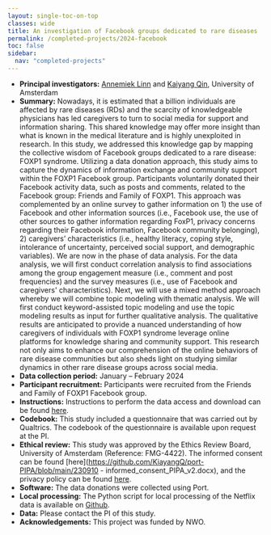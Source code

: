 ```yaml
---
layout: single-toc-on-top
classes: wide
title: An investigation of Facebook groups dedicated to rare diseases
permalink: /completed-projects/2024-facebook
toc: false
sidebar:
  nav: "completed-projects"
---
```


- **Principal investigators:** [Annemiek Linn](https://www.uva.nl/en/profile/l/i/a.j.linn/a.j.linn.html) and [Kaiyang Qin](https://www.uva.nl/profiel/q/i/k.qin/k.qin.html), University of Amsterdam
- **Summary:** Nowadays, it is estimated that a billion individuals are affected by rare diseases (RDs) and the scarcity of knowledgeable physicians has led caregivers to turn to social media for support and information sharing. This shared knowledge may offer more insight than what is known in the medical literature and is highly unexploited in research. In this study, we addressed this knowledge gap by mapping the collective wisdom of Facebook groups dedicated to a rare disease: FOXP1 syndrome. Utilizing a data donation approach, this study aims to capture the dynamics of information exchange and community support within the FOXP1 Facebook group. Participants voluntarily donated their Facebook activity data, such as posts and comments, related to the Facebook group: Friends and Family of FOXP1. This approach was complemented by an online survey to gather information on 1) the use of Facebook and other information sources (i.e., Facebook use, the use of other sources to gather information regarding FoxP1, privacy concerns regarding their Facebook information, Facebook community belonging), 2) caregivers’ characteristics (i.e., healthy literacy, coping style, intolerance of uncertainty, perceived social support, and demographic variables). We are now in the phase of data analysis. For the data analysis, we will first conduct correlation analysis to find associations among the group engagement measure (i.e., comment and post frequencies) and the survey measures (i.e., use of Facebook and caregivers' characteristics). Next, we will use a mixed method approach whereby we will combine topic modeling with thematic analysis. We will first conduct keyword-assisted topic modeling and use the topic modeling results as input for further qualitative analysis. The qualitative results are anticipated to provide a nuanced understanding of how caregivers of individuals with FOXP1 syndrome leverage online platforms for knowledge sharing and community support. This research not only aims to enhance our comprehension of the online behaviors of rare disease communities but also sheds light on studying similar dynamics in other rare disease groups across social media.
- **Data collection period:** January – February 2024
- **Participant recruitment:** Participants were recruited from the Friends and Family of FOXP1 Facebook group.
- **Instructions:** Instructions to perform the data access and download can be found [here](https://github.com/KiayangQ/port-PIPA/blob/main/procedure.pdf). 
- **Codebook:** This study included a questionnaire that was carried out by Qualtrics. The codebook of the questionnaire is available upon request at the PI.
- **Ethical review:** This study was approved by the Ethics Review Board, University of Amsterdam (Reference: FMG-4422). The informed consent can be found [here](https://github.com/KiayangQ/port-PIPA/blob/main/230910 - informed_consent_PIPA_v2.docx), and the privacy policy can be found [here](https://github.com/KiayangQ/port-PIPA/blob/main/privacy_policy.docx).
- **Software:** The data donations were collected using Port.
- **Local processing:** The Python script for local processing of the Netflix data is available on [Github](https://github.com/KiayangQ/port-PIPA).
- **Data:** Please contact the PI of this study.
- **Acknowledgements:** This project was funded by NWO.